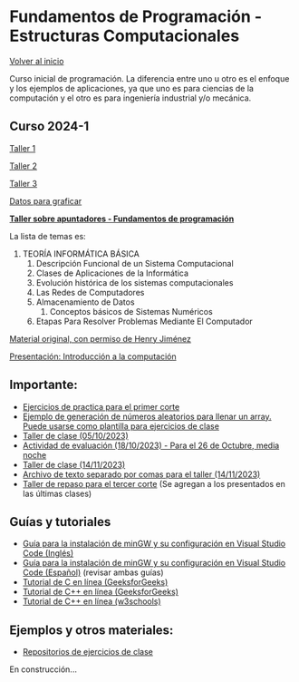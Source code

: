 # Fundamentos de Programación - Estructuras Computacionales

[Volver al inicio](./intro.md)

Curso inicial de programación.  La diferencia entre uno u otro es el enfoque y los ejemplos de aplicaciones, ya que uno es para ciencias de la computación y el otro es para ingeniería industrial y/o mecánica.

## Curso 2024-1

[Taller 1](./Taller1Repaso2024-1.pdf)

[Taller 2](./TallerRepaso2-2024-1.pdf)

[Taller 3](./TallerVectoresMat_2024-1.pdf)

[Datos para graficar](./SLOFEPB.xlsx)

[**Taller sobre apuntadores - Fundamentos de programación**](./tallerFundamentos-2024-1.pdf)

La lista de temas es:

1. TEORÍA INFORMÁTICA BÁSICA
    1. Descripción Funcional de un Sistema Computacional
    2. Clases de Aplicaciones de la Informática
    3. Evolución histórica de los sistemas computacionales
    4. Las Redes de Computadores
    5. Almacenamiento de Datos
        1. Conceptos básicos de Sistemas Numéricos
    6. Etapas Para Resolver Problemas Mediante El Computador

[Material original, con permiso de Henry Jiménez](https://sites.google.com/view/fundamentosdeprogramacin2021-i/recursos?authuser=0)

[Presentación: Introducción a la computación](./intro_Fund.html)

## Importante:

* [Ejercicios de practica para el primer corte](./Taller1_22948_Repaso_2023-2.pdf)
* <a href="https://github.com/sergiogelvez/MaterialClases/blob/main/Programas%20Clase%202022-%5B1%202%5D/Fundamentos/aleat_plantilla.cpp" target="_blank">Ejemplo de generación de números aleatorios para llenar un array.  Puede usarse como plantilla para ejercicios de clase</a>
* [Taller de clase (05/10/2023)](./Taller2_2023-2.pdf)
* [Actividad de evaluación (18/10/2023) - Para el 26 de Octubre, media noche](./Evaluacion2_22948.pdf)
* [Taller de clase (14/11/2023)](./Taller14112023.pdf)
* [Archivo de texto separado por comas para el taller (14/11/2023)](./listaSalarios.csv)
* [Taller de repaso para el tercer corte](./TallerFinalRepaso.pdf) (Se agregan a los presentados en las últimas clases)

## Guías y tutoriales

* [Guía para la instalación de minGW y su configuración en Visual Studio Code (Inglés)](https://code.visualstudio.com/docs/cpp/config-mingw)
* [Guía para la instalación de minGW y su configuración en Visual Studio Code (Español)](https://dgvergel.blogspot.com/2019/08/integrando-vscode-mingw-w64-y-cmake.html) (revisar ambas guías)
* <a href="https://www.geeksforgeeks.org/c-programming-language/?ref=outind" target="_blank">Tutorial de C en línea (GeeksforGeeks)</a>
* <a href="https://www.geeksforgeeks.org/c-plus-plus/?ref=shm_outind" target="_blank">Tutorial de C++ en línea (GeeksforGeeks)</a>
* <a href="https://www.w3schools.com/cpp/default.asp" target="_blank">Tutorial de C++ en línea (w3schools)</a>

## Ejemplos y otros materiales:
* <a href="https://github.com/sergiogelvez/MaterialClases" target="_blank">Repositorios de ejercicios de clase</a>



En construcción...